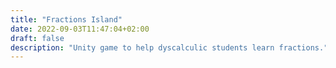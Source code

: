 ```yaml
---
title: "Fractions Island"
date: 2022-09-03T11:47:04+02:00
draft: false
description: "Unity game to help dyscalculic students learn fractions."
---
```

